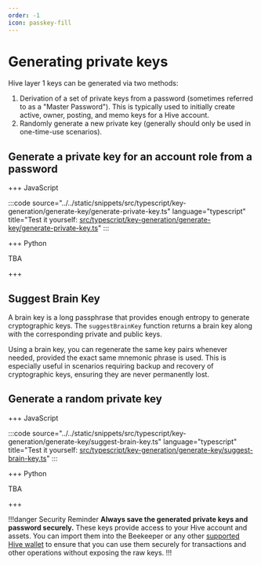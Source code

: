 ```yaml
---
order: -1
icon: passkey-fill
---
```


# Generating private keys

Hive layer 1 keys can be generated via two methods:

1. Derivation of a set of private keys from a password (sometimes referred to as a "Master Password"). This is typically used to initially create active, owner, posting, and memo keys for a Hive account.
2. Randomly generate a new private key (generally should only be used in one-time-use scenarios).

## Generate a private key for an account role from a password

+++ JavaScript

:::code source="../../static/snippets/src/typescript/key-generation/generate-key/generate-private-key.ts" language="typescript" title="Test it yourself: [src/typescript/key-generation/generate-key/generate-private-key.ts](https://stackblitz.com/github/openhive-network/wax-doc-snippets?file=src%2Ftypescript%2Fkey-generation%2Fgenerate-key%2Fgenerate-private-key.ts&startScript=test-key-generation-generate-key-generate-private-key)" :::

+++ Python

TBA

+++

## Suggest Brain Key

A brain key is a long passphrase that provides enough entropy to generate cryptographic keys. The `suggestBrainKey` function returns a brain key along with the corresponding private and public keys.

Using a brain key, you can regenerate the same key pairs whenever needed, provided the exact same mnemonic phrase is used. This is especially useful in scenarios requiring backup and recovery of cryptographic keys, ensuring they are never permanently lost.

## Generate a random private key

+++ JavaScript

:::code source="../../static/snippets/src/typescript/key-generation/generate-key/suggest-brain-key.ts" language="typescript" title="Test it yourself: [src/typescript/key-generation/generate-key/suggest-brain-key.ts](https://stackblitz.com/github/openhive-network/wax-doc-snippets?file=src%2Ftypescript%2Fkey-generation%2Fgenerate-key%2Fsuggest-brain-key.ts&startScript=test-key-generation-suggest-brain-key)" :::

+++ Python

TBA

+++

!!!danger Security Reminder
**Always save the generated private keys and password securely.** These keys provide access to your Hive account and assets. You can import them into the Beekeeper or any other [supported Hive wallet](../../signers) to ensure that you can use them securely for transactions and other operations without exposing the raw keys.
!!!
